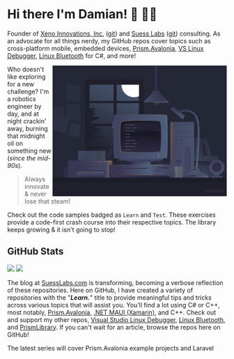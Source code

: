 # Hi there I'm Damian! 🤸 🐱‍👤

Founder of [Xeno Innovations, Inc.](https://xenoinc.com) ([git](https://github.com/XenoInc)) and [Suess Labs](https://www.suesslabs.com) ([git](https://github.com/SuessLabs)) consulting. As an advocate for all things nerdy, my GitHub repos cover topics such as cross-platform mobile, embedded devices, [Prism.Avalonia](https://github.com/AvaloniaCommunity/Prism.Avalonia), [VS Linux Debugger](https://github.com/SuessLabs/VsLinuxDebug), [Linux Bluetooth](https://github.com/SuessLabs/Linux.Bluetooth) for C#, and more!

<img align="right" alt="Gif" src="https://raw.githubusercontent.com/DamianSuess/DamianSuess/master/images/NightCoding.gif" width="400" />

Who doesn't like exploring for a new challenge? I'm a robotics engineer by day, and at night crackin' away, burning that midnight oil on something new (_since the mid-90s_).

> Always innovate & never lose that steam!

Check out the code samples badged as `Learn` and `Test`. These exercises provide a code-first crash course into their respective topics. The library keeps growing & it isn't going to stop!

## GitHub Stats

<!--
https://github.com/anuraghazra/github-readme-stats
https://github-readme-stats.vercel.app/api?username=damiansuess&show=reviews,discussions_started,discussions_answered,prs_merged,prs_merged_percentage
https://github.com/anuraghazra/github-readme-stats/blob/master/src/calculateRank.js
-->
<p>
  <img height="180em" src="https://github-readme-stats.vercel.app/api/top-langs/?username=DamianSuess&theme=tokyonight&show_icons=true&hide_border=true&layout=compact&langs_count=8&hide=javascript"/>
  <img height="180em" src="https://github-readme-stats.vercel.app/api?username=DamianSuess&theme=tokyonight&show_icons=true&hide_border=true&&count_private=true&include_all_commits=true&rank_icon=percentile" />
</p>

The blog at [SuessLabs.com](https://www.suesslabs.com) is transforming, becoming a verbose reflection of these repositories. Here on GitHub, I have created a variety of repositories with the "_**Learn.**_" title to provide meaningful tips and tricks across various topics that will assist you.  You'll find a lot using C# or C++, most notably, [Prism.Avalonia](https://github.com/AvaloniaCommunity/Prism.Avalonia), [.NET MAUI (Xamarin)](https://github.com/dotnet/maui), and C++. Check out and support my other repos, [Visual Studio Linux Debugger](https://github.com/SuessLabs/VsLinuxDebug), [Linux Bluetooth](https://github.com/SuessLabs/Linux.Bluetooth), and [PrismLibrary](https://github.com/PrismLibrary/Prism). If you can't wait for an article, browse the repos here on GitHub!

The latest series will cover Prism.Avalonia example projects and Laravel

<!--
https://github.com/anuraghazra/github-readme-stats

![Damian's GitHub stats](https://github-readme-stats.vercel.app/api?username=DamianSuess&show_icons=true&theme=tokyonight)

-->
<!--
### Other Stats

<p align="center">
  <a href="https://github.com/DamianSuess"><img src="https://github-profile-trophy.vercel.app/?username=DamianSuess&theme=onedark&no-bg=true" alt="Damian's GitHub Profile Trophy"/></a>
</p>
-->
